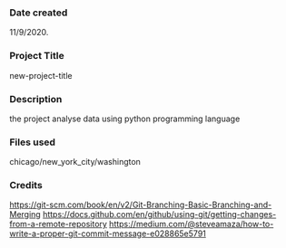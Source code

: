 ### Date created
11/9/2020.

### Project Title
new-project-title

### Description
the project analyse data using python programming language

### Files used
chicago/new_york_city/washington

### Credits
https://git-scm.com/book/en/v2/Git-Branching-Basic-Branching-and-Merging
https://docs.github.com/en/github/using-git/getting-changes-from-a-remote-repository
https://medium.com/@steveamaza/how-to-write-a-proper-git-commit-message-e028865e5791

